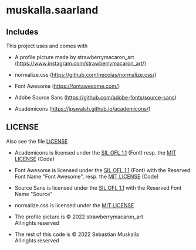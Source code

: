 muskalla.saarland
=================

Includes
--------

This project uses and comes with

* A profile picture made by strawberrymacaron_art (https://www.instagram.com/strawberrymacaron_art/)

* normalize.css (https://github.com/necolas/normalize.css/)

* Font Awesome (https://fontawesome.com/)

* Adobe Source Sans (https://github.com/adobe-fonts/source-sans)

* Academicons (https://jpswalsh.github.io/academicons/)

LICENSE
-------

Also see the file [LICENSE](LICENSE)

* Academicons is licensed under the [SIL OFL 1.1](OFL) (Font) resp. the [MIT LICENSE](MIT) (Code)

* Font Awesome is licensed under the [SIL OFL 1.1](OFL) (Font) with the Reserved Font Name "Font Awesome", resp. the [MIT LICENSE](MIT) (Code)

* Source Sans is licensed under the [SIL OFL 1.1](OFL) with the Reserved Font Name "Source"

* normalize.css is licensed under the [MIT LICENSE](MIT)

* The profile picture is © 2022 strawberrymacaron_art\
All rights reserved

* The rest of this code is © 2022 Sebastian Muskalla\
All rights reserved
